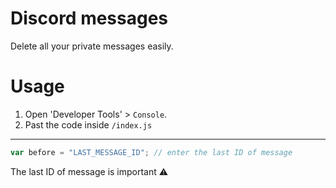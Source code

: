 # Discord messages
Delete all your private messages easily.

# Usage
1. Open 'Developer Tools' > `Console`.
2. Past the code inside `/index.js`

----------
```javascript
var before = "LAST_MESSAGE_ID"; // enter the last ID of message
```
The last ID of message is important ⚠️
